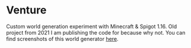 # Venture
Custom world generation experiment with Minecraft & Spigot 1.16. Old project from 2021 I am publishing the code for because why not.
You can find screenshots of this world generator [here](https://twitter.com/ItsVerday/status/1370814938839666700).
